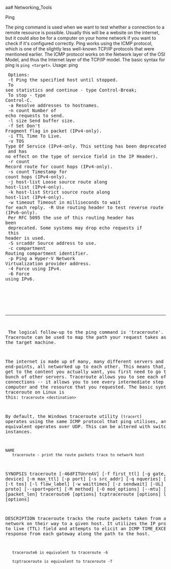 aa# Networking_Tools

Ping


The ping command is used when we want to test whether a connection to a remote resource is possible. Usually this will be a website on the internet, but it could also be for a computer on your home network if you want to check if it's configured correctly. Ping works using the ICMP protocol, which is one of the slightly less well-known TCP/IP protocols that were mentioned earlier. The ICMP protocol works on the Network layer of the OSI Model, and thus the Internet layer of the TCP/IP model. The basic syntax for ping is `ping <target>`. 
	Usage: ping <modifier> <target>
<br><pre>
Options:<br>
    -t             Ping the specified host until stopped.<br>
                   To see statistics and continue - type Control-Break;<br>
                   To stop - type Control-C.<br>
    -a             Resolve addresses to hostnames.<br>
    -n count       Number of echo requests to send.<br>
    -l size        Send buffer size.<br>
    -f             Set Don't Fragment flag in packet (IPv4-only).<br>
    -i TTL         Time To Live.<br>
    -v TOS         Type Of Service (IPv4-only. This setting has been deprecated<br>
                   and has no effect on the type of service field in the IP
                   Header).<br>
    -r count       Record route for count hops (IPv4-only).<br>
    -s count       Timestamp for count hops (IPv4-only).<br>
    -j host-list   Loose source route along host-list (IPv4-only).<br>
    -k host-list   Strict source route along host-list (IPv4-only).<br>
    -w timeout     Timeout in milliseconds to wait for each reply.
    -R             Use routing header to test reverse route also (IPv6-only).<br>
                   Per RFC 5095 the use of this routing header has been<br>
                   deprecated. Some systems may drop echo requests if<br>
                   this header is used.<br>
    -S srcaddr     Source address to use.<br>
    -c compartment Routing compartment identifier.<br>
    -p             Ping a Hyper-V Network Virtualization provider address.<br>
    -4             Force using IPv4.<br>
    -6             Force using IPv6.<br>
    <br>
    
  </pre><br>
	
	
---------------------------------------------
	
<br><pre>
The logical follow-up to the ping command is 'traceroute'. Traceroute can be used to map the path your request takes as it heads to the target machine.  
  
The internet is made up of many, many different servers and end-points, all networked up to each other. This means that, in order to get to the content you actually want, you first need to go through a bunch of other servers. Traceroute allows you to see each of these connections -- it allows you to see every intermediate step between your computer and the resource that you requested. The basic syntax for traceroute on Linux is this: `traceroute <destination>`

By default, the Windows traceroute utility (`tracert`) operates using the same ICMP protocol that ping utilises, and the Unix equivalent operates over UDP. This can be altered with switches in both instances.

	NAME
       traceroute - print the route packets trace to network host

SYNOPSIS
       traceroute [-46dFITUnreAV] [-f first_ttl] [-g gate,...]
               [-i device] [-m max_ttl] [-p port] [-s src_addr]
               [-q nqueries] [-N squeries] [-t tos]
               [-l flow_label] [-w waittimes] [-z sendwait] [-UL] [-D]
               [-P proto] [--sport=port] [-M method] [-O mod_options]
               [--mtu] [--back]
               host [packet_len]
       traceroute6  [options]
       tcptraceroute  [options]
       lft  [options]

DESCRIPTION
       traceroute  tracks the route packets taken from an IP network on their way to a given
       host. It utilizes the IP protocol's time to live (TTL) field and attempts  to  elicit
       an ICMP TIME_EXCEEDED response from each gateway along the path to the host.

       traceroute6 is equivalent to traceroute -6

       tcptraceroute is equivalent to traceroute -T
</pre>

